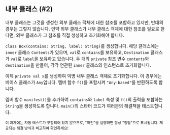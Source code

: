## 내부 클래스 (#2)

내부 클래스는 그것을 생성한 외부 클래스 객체에 대한 참조를 포함하고 있지만, 반대의 경우는 그렇지 않습니다. 만약 외부 클래스가 내부 클래스 객체에 대한 참조를 필요로 한다면, 외부 클래스가 그 참조를 직접 생성하고 초기화해야 합니다.

`class Box(contains: String, label: String)`를 생성합니다. 해당 클래스에는 `inner` 클래스 `Contents`가 있으며, `val`로 `contains`를 보유하고, `Destination` 클래스가 `val`로 `label`을 보유하고 있습니다. 두 개의 `private` 참조 변수 `contents`와 `destination`을 만들어, 각각 연관된 `inner` 클래스의 인스턴스로 초기화합니다.

이제 `private val x`를 생성하여 익명 내부 클래스 객체로 초기화합니다. 이 경우에는 베이스 클래스가 `Any`입니다. 멤버 함수 `f()`를 포함시켜 `"Any-based"`를 반환하도록 합니다.

멤버 함수 `manifest()`를 추가하여 `contains`와 `label` 속성 및 `f()`의 출력을 포함하는 `String`을 생성하도록 합니다. `main()`의 스타터 코드가 여러분의 해결책을 테스트합니다.

<sub> 이 과제에는 자동 테스트가 포함되어 있지 않으므로, "확인"을 실행하면 항상 "정답"으로 표시됩니다. 
제공되는 해결 방식과 비교하여 확인하세요! </sub>